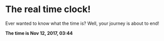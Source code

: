 # The real time clock!

Ever wanted to know what the time is? Well, your journey is about to end!

**The time is Nov 12, 2017, 03:44**